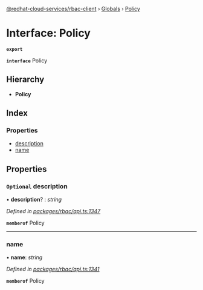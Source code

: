 [@redhat-cloud-services/rbac-client](../README.md) › [Globals](../globals.md) › [Policy](policy.md)

# Interface: Policy

**`export`** 

**`interface`** Policy

## Hierarchy

* **Policy**

## Index

### Properties

* [description](policy.md#optional-description)
* [name](policy.md#name)

## Properties

### `Optional` description

• **description**? : *string*

*Defined in [packages/rbac/api.ts:1347](https://github.com/fhlavac/javascript-clients/blob/master/packages/rbac/api.ts#L1347)*

**`memberof`** Policy

___

###  name

• **name**: *string*

*Defined in [packages/rbac/api.ts:1341](https://github.com/fhlavac/javascript-clients/blob/master/packages/rbac/api.ts#L1341)*

**`memberof`** Policy
